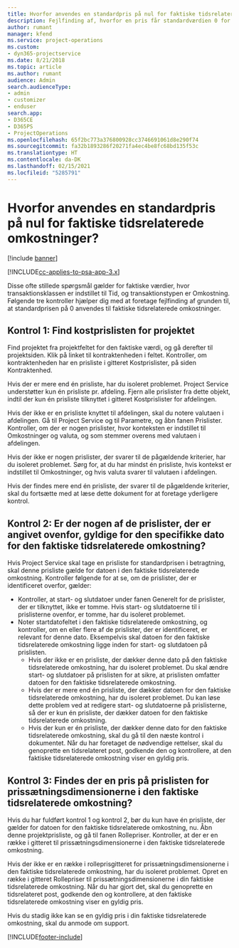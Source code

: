 ```yaml
---
title: Hvorfor anvendes en standardpris på nul for faktiske tidsrelaterede omkostninger?
description: Fejlfinding af, hvorfor en pris får standardværdien 0 for faktiske tidsrelaterede omkostninger.
author: rumant
manager: kfend
ms.service: project-operations
ms.custom:
- dyn365-projectservice
ms.date: 8/21/2018
ms.topic: article
ms.author: rumant
audience: Admin
search.audienceType:
- admin
- customizer
- enduser
search.app:
- D365CE
- D365PS
- ProjectOperations
ms.openlocfilehash: 65f2bc773a376800928cc3746691061d8e290f74
ms.sourcegitcommit: fa32b1893286f20271fa4ec4be8fc68bd135f53c
ms.translationtype: HT
ms.contentlocale: da-DK
ms.lasthandoff: 02/15/2021
ms.locfileid: "5285791"
---
```

# <a name="why-is-the-price-defaulting-to-zero-on-time-cost-actuals"></a>Hvorfor anvendes en standardpris på nul for faktiske tidsrelaterede omkostninger?

[!include [banner](../includes/psa-now-project-operations.md)]

[!INCLUDE[cc-applies-to-psa-app-3.x](../includes/cc-applies-to-psa-app-3x.md)]

Disse ofte stillede spørgsmål gælder for faktiske værdier, hvor transaktionsklassen er indstillet til Tid, og transaktionstypen er Omkostning. Følgende tre kontroller hjælper dig med at foretage fejlfinding af grunden til, at standardprisen på 0 anvendes til faktiske tidsrelaterede omkostninger.
 
## <a name="check-1-identify-the-cost-price-list-for-the-project"></a>Kontrol 1: Find kostprislisten for projektet

Find projektet fra projektfeltet for den faktiske værdi, og gå derefter til projektsiden. Klik på linket til kontraktenheden i feltet. Kontroller, om kontraktenheden har en prisliste i gitteret Kostprislister, på siden Kontraktenhed.

Hvis der er mere end én prisliste, har du isoleret problemet. Project Service understøtter kun én prisliste pr. afdeling. Fjern alle prislister fra dette objekt, indtil der kun én prisliste tilknyttet i gitteret Kostprislister for afdelingen.

Hvis der ikke er en prisliste knyttet til afdelingen, skal du notere valutaen i afdelingen. Gå til Project Service og til Parametre, og åbn fanen Prislister. Kontroller, om der er nogen prislister, hvor konteksten er indstillet til Omkostninger og valuta, og som stemmer overens med valutaen i afdelingen.
 
Hvis der ikke er nogen prislister, der svarer til de pågældende kriterier, har du isoleret problemet. Sørg for, at du har mindst én prisliste, hvis kontekst er indstillet til Omkostninger, og hvis valuta svarer til valutaen i afdelingen.

Hvis der findes mere end én prisliste, der svarer til de pågældende kriterier, skal du fortsætte med at læse dette dokument for at foretage yderligere kontrol.

## <a name="check-2-are-any-of-the-price-lists-identified-above-valid-for-the-specific-date-of-the-time-cost-actual"></a>Kontrol 2: Er der nogen af de prislister, der er angivet ovenfor, gyldige for den specifikke dato for den faktiske tidsrelaterede omkostning?

Hvis Project Service skal tage en prisliste for standardprisen i betragtning, skal denne prisliste gælde for datoen i den faktiske tidsrelaterede omkostning. Kontroller følgende for at se, om de prislister, der er identificeret overfor, gælder:

- Kontroller, at start- og slutdatoer under fanen Generelt for de prislister, der er tilknyttet, ikke er tomme. Hvis start- og slutdatoerne til i prislisterne ovenfor, er tomme, har du isoleret problemet. 
- Noter startdatofeltet i den faktiske tidsrelaterede omkostning, og kontroller, om en eller flere af de prislister, der er identificeret, er relevant for denne dato. Eksempelvis skal datoen for den faktiske tidsrelaterede omkostning ligge inden for start- og slutdatoen på prislisten. 
    - Hvis der ikke er en prisliste, der dækker denne dato på den faktiske tidsrelaterede omkostning, har du isoleret problemet. Du skal ændre start- og slutdatoer på prislisten for at sikre, at prislisten omfatter datoen for den faktiske tidsrelaterede omkostning. 
    - Hvis der er mere end én prisliste, der dækker datoen for den faktiske tidsrelaterede omkostning, har du isoleret problemet. Du kan løse dette problem ved at redigere start- og slutdatoerne på prislisterne, så der er kun én prisliste, der dækker datoen for den faktiske tidsrelaterede omkostning. 
    - Hvis der kun er én prisliste, der dækker denne dato for den faktiske tidsrelaterede omkostning, skal du gå til den næste kontrol i dokumentet.
Når du har foretaget de nødvendige rettelser, skal du genoprette en tidsrelateret post, godkende den og kontrollere, at den faktiske tidsrelaterede omkostning viser en gyldig pris.

## <a name="check-3-is-there-a-price-in-the-price-list-for-the-pricing-dimensions-on-the-time-cost-actual"></a>Kontrol 3: Findes der en pris på prislisten for prissætningsdimensionerne i den faktiske tidsrelaterede omkostning?

Hvis du har fuldført kontrol 1 og kontrol 2, bør du kun have én prisliste, der gælder for datoen for den faktiske tidsrelaterede omkostning, nu. Åbn denne projektprisliste, og gå til fanen Rollepriser. Kontroller, at der er en række i gitteret til prissætningsdimensionerne i den faktiske tidsrelaterede omkostning.

Hvis der ikke er en række i rolleprisgitteret for prissætningsdimensionerne i den faktiske tidsrelaterede omkostning, har du isoleret problemet. Opret en række i gitteret Rollepriser til prissætningsdimensionerne i din faktiske tidsrelaterede omkostning. Når du har gjort det, skal du genoprette en tidsrelateret post, godkende den og kontrollere, at den faktiske tidsrelaterede omkostning viser en gyldig pris.
 
Hvis du stadig ikke kan se en gyldig pris i din faktiske tidsrelaterede omkostning, skal du anmode om support.





[!INCLUDE[footer-include](../includes/footer-banner.md)]